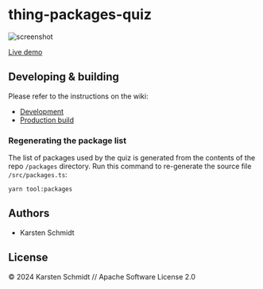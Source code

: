 # thing-packages-quiz

![screenshot](https://raw.githubusercontent.com/thi-ng/umbrella/develop/assets/examples/thing-packages-quiz.avif)

[Live demo](http://demo.thi.ng/umbrella/thing-packages-quiz/)

## Developing & building

Please refer to the instructions on the wiki:

- [Development](https://github.com/thi-ng/umbrella/wiki/Development-mode-for-examples-using-thi.ng-meta%E2%80%90css)
- [Production build](https://github.com/thi-ng/umbrella/wiki/Example-build-instructions)

### Regenerating the package list

The list of packages used by the quiz is generated from the contents of the repo `/packages` directory. Run this command to re-generate the source file `/src/packages.ts`:

```text
yarn tool:packages
```

## Authors

- Karsten Schmidt

## License

&copy; 2024 Karsten Schmidt // Apache Software License 2.0

